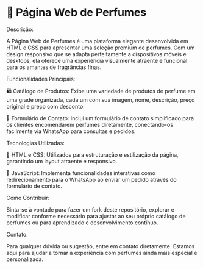 # 🌸 Página Web de Perfumes

Descrição:

A Página Web de Perfumes é uma plataforma elegante desenvolvida em HTML e CSS para apresentar uma seleção premium de perfumes. Com um design responsivo que se adapta perfeitamente a dispositivos móveis e desktops, ela oferece uma experiência visualmente atraente e funcional para os amantes de fragrâncias finas.

Funcionalidades Principais:

🛍️ Catálogo de Produtos: Exibe uma variedade de produtos de perfume em uma grade organizada, cada um com sua imagem, nome, descrição, preço original e preço com desconto.

📧 Formulário de Contato: Inclui um formulário de contato simplificado para os clientes encomendarem perfumes diretamente, conectando-os facilmente via WhatsApp para consultas e pedidos.

Tecnologias Utilizadas:

🎨 HTML e CSS: Utilizados para estruturação e estilização da página, garantindo um layout atraente e responsivo.

🔗 JavaScript: Implementa funcionalidades interativas como redirecionamento para o WhatsApp ao enviar um pedido através do formulário de contato.

Como Contribuir:

Sinta-se à vontade para fazer um fork deste repositório, explorar e modificar conforme necessário para ajustar ao seu próprio catálogo de perfumes ou para aprendizado e desenvolvimento contínuo.

Contato:

Para qualquer dúvida ou sugestão, entre em contato diretamente. Estamos aqui para ajudar a tornar a experiência com perfumes ainda mais especial e personalizada.
